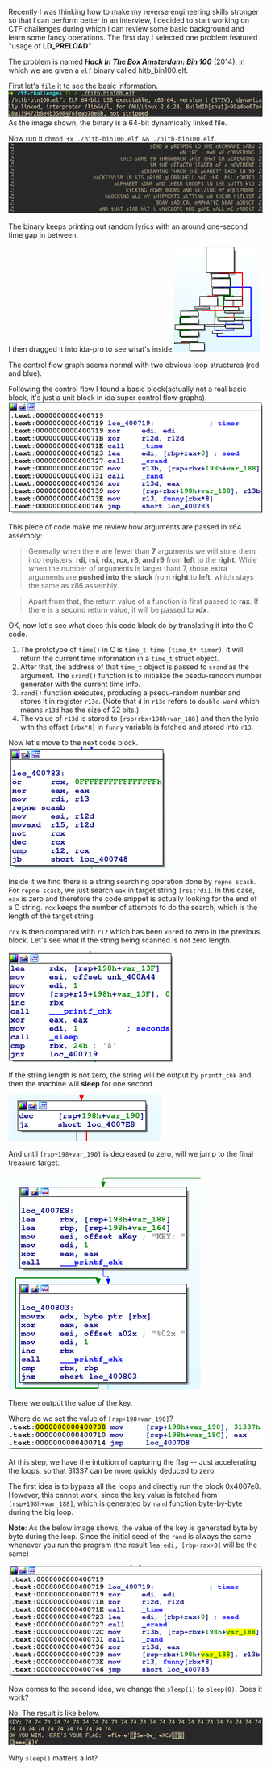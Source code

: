 Recently I was thinking how to make my reverse engineering skills stronger so that I can perform better in an interview, I decided to start working on CTF challenges during which I can review some basic background and learn some fancy operations. The first day I selected one problem featured "usage of **LD_PRELOAD**"

The problem is named ***Hack In The Box Amsterdam: Bin 100*** (2014), in which we are given a `elf` binary called hitb_bin100.elf.

First let's `file` it to see the basic information.
![](imgs/20200311-114439.png)
As the image shown, the binary is a 64-bit dynamically linked file.

Now run it `chmod +x ./hitb-bin100.elf && ./hitb-bin100.elf`.
![](imgs/20200311-114647.png)

The binary keeps printing out random lyrics with an around one-second time gap in between.

I then dragged it into ida-pro to see what's inside.![](imgs/20200311-114836.png) 

The control flow graph seems normal with two obvious loop structures (red and blue).

Following the control flow I found a basic block(actually not a real basic block, it's just a unit block in ida super control flow graphs). 
![](imgs/20200311-115032.png)

This piece of code make me review how arguments are passed in x64 assembly:

> Generally when there are fewer than **7** arguments we will store them into registers: **rdi, rsi, rdx, rcx, r8, and r9** from **left** to the **right**. While when the number of arguments is larger thant 7, those extra arguments are **pushed into the stack** from **right** to **left**, which stays the same as x86 assembly.

> Apart from that, the return value of a function is first passed to **rax**. If there is a second return value, it will be passed to **rdx**.

OK, now let's see what does this code block do by translating it into the C code.

1. The prototype of `time()` in C is `time_t time (time_t* timer)`, it will return the current time information in a `time_t` struct object.
2. After that, the address of that  `time_t` object is  passed to `srand` as the argument. The `srand()` function is to initialize the psedu-random number generator with the current time info.
3. `rand()` function executes, producing a psedu-random number and stores it in register `r13d`. (Note that `d` in `r13d` refers to `double-word` which means `r13d` has the size of 32 bits.)
4. The value of `r13d` is stored to `[rsp+rbx+198h+var_188]` and then the lyric with the offset `[rbx*8]` in `funny` variable is fetched and stored into `r13`.

Now let's move to the next code block.
![](imgs/20200311-123753.png)

Inside it we find there is a string searching operation done by `repne scasb`. For `repne scasb`, we just search `eax` in target string `[rsi:rdi]`. In this case, `eax` is zero and therefore the code snippet is actually looking for the end of a C string. `rcx` keeps the number of attempts to do the search, which is the length of the target string.

`rcx` is then compared with `r12` which has been `xor`ed to zero in the previous block. Let's see what if the string being scanned is not zero length.

![](imgs/20200311-124748.png)

If the string length is not zero, the string will be output by `printf_chk` and then the machine will **sleep** for one second.

![](imgs/20200311-124917.png)

And until `[rsp+198+var_190]` is decreased to zero, will we jump to the final treasure target:

![](imgs/20200311-125010.png)

There we output the value of the key.

Where do we set the value of `[rsp+198+var_190]`?
![](imgs/20200311-125140.png)

At this step, we have the intuition of capturing the flag -- Just accelerating the loops, so that 31337 can be more quickly deduced to zero.

The first idea is to bypass all the loops and directly run the block 0x4007e8. However, this cannot work, since the key value is fetched from `[rsp+198h+var_188]`, which is generated by `rand` function byte-by-byte during the big loop.

**Note**: As the below image shows, the value of the key is generated byte by byte during the loop. Since the initial seed of the `rand` is always the same whenever you run the program (the result `lea edi, [rbp+rax+0]` will be the same)

![](imgs/20200311-131024.png)

Now comes to the second idea, we change the `sleep(1)` to `sleep(0)`. Does it work?

No. The result is like below.
![](imgs/20200311-143849.png)

Why `sleep()` matters a lot?






